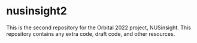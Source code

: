 # nusinsight2
This is the second repository for the Orbital 2022 project, NUSinsight. This repository contains any extra code, draft code, and other resources.
